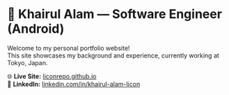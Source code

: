 # 👋 Khairul Alam — Software Engineer (Android)

Welcome to my personal portfolio website!  
This site showcases my background and experience, currently working at Tokyo, Japan.

🌐 **Live Site:** [liconrepo.github.io](https://liconrepo.github.io)  
💼 **LinkedIn:** [linkedin.com/in/khairul-alam-licon](https://www.linkedin.com/in/khairul-alam-licon/)  
